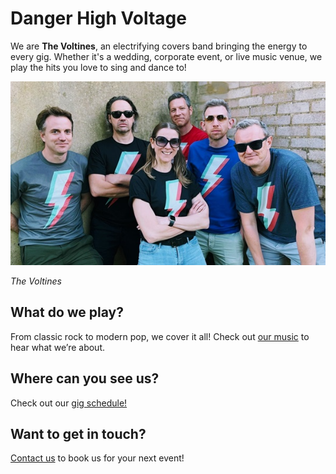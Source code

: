 # Danger High Voltage 

We are **The Voltines**, an electrifying covers band bringing the energy to every gig. Whether it's a wedding, corporate event, or live music venue, we play the hits you love to sing and dance to!

![The Voltines Band Photo](img/band-greenway.jpg)
<p><em>The Voltines</em></p>

## What do we play?

From classic rock to modern pop, we cover it all! Check out [our music](music.html) to hear what we’re about.

## Where can you see us?

Check out our  [gig schedule!](gigs.html)

## Want to get in touch?

[Contact us](contact.html) to book us for your next event!
